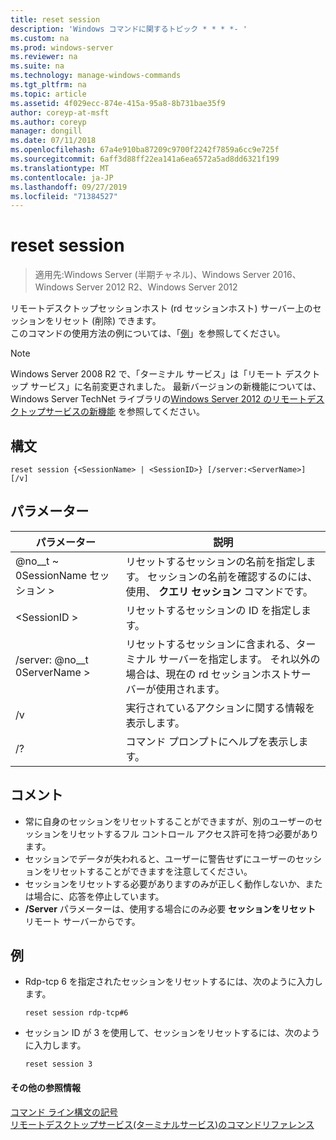 ```yaml
---
title: reset session
description: 'Windows コマンドに関するトピック * * * *- '
ms.custom: na
ms.prod: windows-server
ms.reviewer: na
ms.suite: na
ms.technology: manage-windows-commands
ms.tgt_pltfrm: na
ms.topic: article
ms.assetid: 4f029ecc-874e-415a-95a8-8b731bae35f9
author: coreyp-at-msft
ms.author: coreyp
manager: dongill
ms.date: 07/11/2018
ms.openlocfilehash: 67a4e910ba87209c9700f2242f7859a6cc9e725f
ms.sourcegitcommit: 6aff3d88ff22ea141a6ea6572a5ad8dd6321f199
ms.translationtype: MT
ms.contentlocale: ja-JP
ms.lasthandoff: 09/27/2019
ms.locfileid: "71384527"
---
```

# <a name="reset-session"></a>reset session

>適用先:Windows Server (半期チャネル)、Windows Server 2016、Windows Server 2012 R2、Windows Server 2012

リモートデスクトップセッションホスト (rd セッションホスト) サーバー上のセッションをリセット (削除) できます。  
このコマンドの使用方法の例については、「[例](#BKMK_examples)」を参照してください。  

> [!NOTE]  
> Windows Server 2008 R2 で、「ターミナル サービス」は「リモート デスクトップ サービス」に名前変更されました。 最新バージョンの新機能については、Windows Server TechNet ライブラリの[Windows Server 2012 のリモートデスクトップサービスの新機能](https://technet.microsoft.com/library/hh831527) を参照してください。  

## <a name="syntax"></a>構文  
```  
reset session {<SessionName> | <SessionID>} [/server:<ServerName>] [/v]  
```  

## <a name="parameters"></a>パラメーター  

|パラメーター|説明|  
|-------|--------|  
|@no__t ~ 0SessionName セッション >|リセットするセッションの名前を指定します。 セッションの名前を確認するのには、使用、 **クエリ セッション** コマンドです。|  
|\<SessionID >|リセットするセッションの ID を指定します。|  
|/server: @no__t 0ServerName >|リセットするセッションに含まれる、ターミナル サーバーを指定します。 それ以外の場合は、現在の rd セッションホストサーバーが使用されます。|  
|/v|実行されているアクションに関する情報を表示します。|  
|/?|コマンド プロンプトにヘルプを表示します。|  

## <a name="remarks"></a>コメント  
-   常に自身のセッションをリセットすることができますが、別のユーザーのセッションをリセットするフル コントロール アクセス許可を持つ必要があります。  
-   セッションでデータが失われると、ユーザーに警告せずにユーザーのセッションをリセットすることができますを注意してください。  
-   セッションをリセットする必要がありますのみが正しく動作しないか、または場合に、応答を停止しています。  
-   **/Server** パラメーターは、使用する場合にのみ必要 **セッションをリセット** リモート サーバーからです。  

## <a name="BKMK_examples"></a>例  
- Rdp-tcp 6 を指定されたセッションをリセットするには、次のように入力します。  
  ```  
  reset session rdp-tcp#6  
  ```  
- セッション ID が 3 を使用して、セッションをリセットするには、次のように入力します。  
  ```  
  reset session 3  
  ```  

#### <a name="additional-references"></a>その他の参照情報  
[コマンド ライン構文の記号](command-line-syntax-key.md)  
[リモートデスクトップサービス&#40;ターミナルサービス&#41;のコマンドリファレンス](remote-desktop-services-terminal-services-command-reference.md)  

